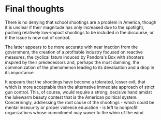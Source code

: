 # Final thoughts

There is no denying that school shootings are a problem in America, though it is unclear if their magnitude has only increased due to the spotlight, pushing relatively low-impact shootings to be included in the discourse, or if the issue is now out of control.

The latter appears to be more accurate with near inaction from the government, the creation of a profitable industry focused on reactive measures, the cyclical fatum induced by Pandora's Box with shooters inspired by their predecessors and, perhaps the most damning, the commonization of the phenomenon leading to its devaluation and a drop in its importance.

It appears that the shootings have become a tolerated, lesser evil, that which is more acceptable than the alternative immediate approach of strict gun control. This, of course, would require a strong, decisive hand amidst the lukewarm beauty contest that is the American political system. Concerningly, addressing the root cause of the shootings - which could be mental insecurity or proper voilence education - is left to nonprofit organizations whose commitment may waver to the whim of the wind.